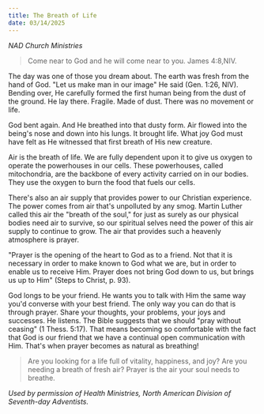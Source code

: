 ```yaml
---
title: The Breath of Life
date: 03/14/2025
---
```


_NAD Church Ministries_

> <p></p>
> Come near to God and he will come near to you. James 4:8,NIV.

The day was one of those you dream about. The earth was fresh from the hand of God. "Let us make man in our image" He said (Gen. 1:26, NIV). Bending over, He carefully formed the first human being from the dust of the ground. He lay there. Fragile. Made of dust. There was no movement or life.

God bent again. And He breathed into that dusty form. Air flowed into the being's nose and down into his lungs. It brought life. What joy God must have felt as He witnessed that first breath of His new creature.

Air is the breath of life. We are fully dependent upon it to give us oxygen to operate the powerhouses in our cells. These powerhouses, called mitochondria, are the backbone of every activity carried on in our bodies. They use the oxygen to burn the food that fuels our cells.

There's also an air supply that provides power to our Christian experience. The power comes from air that's unpolluted by any smog. Martin Luther called this air the "breath of the soul," for just as surely as our physical bodies need air to survive, so our spiritual selves need the power of this air supply to continue to grow. The air that provides such a heavenly atmosphere is prayer.

"Prayer is the opening of the heart to God as to a friend. Not that it is necessary in order to make known to God what we are, but in order to enable us to receive Him. Prayer does not bring God down to us, but brings us up to Him" (Steps to Christ, p. 93).

God longs to be your friend. He wants you to talk with Him the same way you'd converse with your best friend. The only way you can do that is through prayer. Share your thoughts, your problems, your joys and successes. He listens. The Bible suggests that we should "pray without ceasing" (1 Thess. 5:17). That means becoming so comfortable with the fact that God is our friend that we have a continual open communication with Him. That's when prayer becomes as natural as breathing!

> <callout></callout>
> Are you looking for a life full of vitality, happiness, and joy? Are you needing a breath of fresh air? Prayer is the air your soul needs to breathe.

_Used by permission of Health Ministries, North American Division of Seventh-day Adventists._
